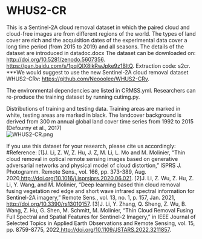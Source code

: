 # WHUS2-CR
This is a Sentinel-2A cloud removal dataset in which the paired cloud and cloud-free images are from different regions of the world. The types of land cover are rich and the acquisition dates of the experimental data cover a long time period (from 2015 to 2019) and all seasons.
The details of the dataset are introduced in datadoc.docx
The dataset can be downloaded on: http://doi.org/10.5281/zenodo.5607356.  
https://pan.baidu.com/s/1pqiQIX8ikRwJpke9z1BltQ.  Extraction code: s2cr.  
***We would suggest to use the new Sentinel-2A cloud removal dataset WHUS2-CRv: https://github.com/Neooolee/WHUS2-CRv.

The environmental dependencies are listed in CRMSS.yml. Researchers can re-produce the training dataset by running cutimg.py.

Distributions of training and testing data. Training areas are marked in white, testing areas are marked in black. The landcover background is derived from 300 m annual global land cover time series from 1992 to 2015 (Defourny et al., 2017)  
![WHUS2-CR.png](https://i.loli.net/2020/12/23/XSh6YCA23fnMQiZ.png)  

If you use this dataset for your research, please cite us accordingly:  
#Reference:
[1]J. Li, Z. W, Z. Hu, J. Z, M. Li, L. Mo and M. Molinier, “Thin cloud removal in optical remote sensing images based on generative adversarial networks and physical model of cloud distortion,” ISPRS J. Photogramm. Remote Sens., vol. 166, pp. 373-389, Aug. 2020,http://doi.org/10.1016/j.isprsjprs.2020.06.021.
[2]J. Li, Z. Wu, Z. Hu, Z. Li, Y. Wang, and M. Molinier, “Deep learning based thin cloud removal fusing vegetation red edge and short wave infrared spectral information for Sentinel-2A imagery,” Remote Sens., vol. 13, no. 1, p. 157, Jan. 2021, http://doi.org/10.3390/rs13010157.
[3]J. Li, Y. Zhang, Q. Sheng, Z. Wu, B. Wang, Z. Hu, G. Shen, M. Schmitt, M. Molinier, “Thin Cloud Removal Fusing Full Spectral and Spatial Features for Sentinel-2 Imagery,” in IEEE Journal of Selected Topics in Applied Earth Observations and Remote Sensing, vol. 15, pp. 8759-8775, 2022,http://doi.org/10.1109/JSTARS.2022.3211857.


